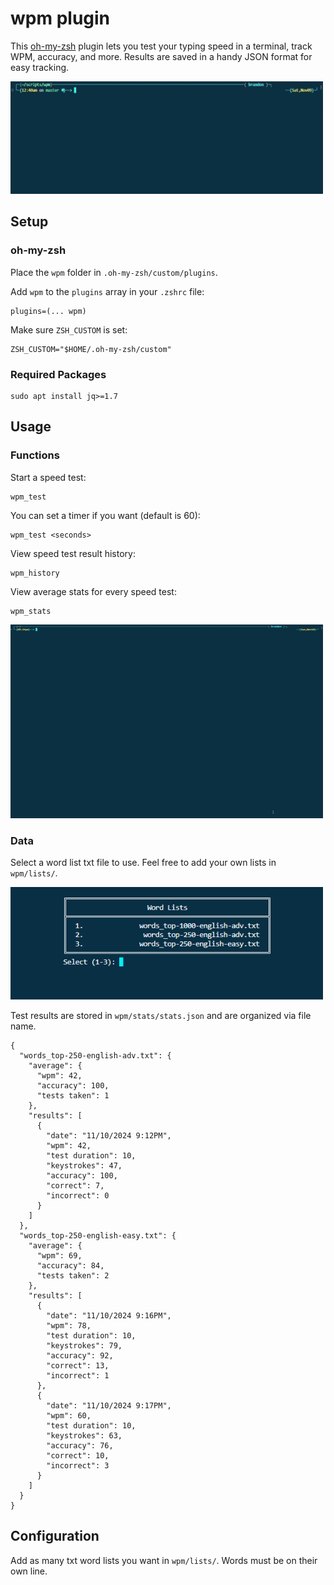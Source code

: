 # wpm plugin
This [oh-my-zsh](https://github.com/ohmyzsh/ohmyzsh) plugin lets you test your typing speed in a terminal, track WPM, accuracy, and more. Results are saved in a handy JSON format for easy tracking.

<img src="res/demo.gif" width="500" height="180">

## Setup

### oh-my-zsh
Place the `wpm` folder in `.oh-my-zsh/custom/plugins`.

Add `wpm` to the `plugins` array in your `.zshrc` file:
```
plugins=(... wpm)
```

Make sure `ZSH_CUSTOM` is set:
```
ZSH_CUSTOM="$HOME/.oh-my-zsh/custom"
```

### Required Packages
```
sudo apt install jq>=1.7
```

## Usage

### Functions
Start a speed test:
```
wpm_test
```
You can set a timer if you want (default is 60):
```
wpm_test <seconds>
```

View speed test result history:
```
wpm_history
```

View average stats for every speed test:
```
wpm_stats
```

<img src="res/demo2.gif" width="500" height="310">

### Data

Select a word list txt file to use. Feel free to add your own lists in `wpm/lists/`.

<img src="res/screenshot.png" width="500" height="180">

Test results are stored in `wpm/stats/stats.json` and are organized via file name.
```
{
  "words_top-250-english-adv.txt": {
    "average": {
      "wpm": 42,
      "accuracy": 100,
      "tests taken": 1
    },
    "results": [
      {
        "date": "11/10/2024 9:12PM",
        "wpm": 42,
        "test duration": 10,
        "keystrokes": 47,
        "accuracy": 100,
        "correct": 7,
        "incorrect": 0
      }
    ]
  },
  "words_top-250-english-easy.txt": {
    "average": {
      "wpm": 69,
      "accuracy": 84,
      "tests taken": 2
    },
    "results": [
      {
        "date": "11/10/2024 9:16PM",
        "wpm": 78,
        "test duration": 10,
        "keystrokes": 79,
        "accuracy": 92,
        "correct": 13,
        "incorrect": 1
      },
      {
        "date": "11/10/2024 9:17PM",
        "wpm": 60,
        "test duration": 10,
        "keystrokes": 63,
        "accuracy": 76,
        "correct": 10,
        "incorrect": 3
      }
    ]
  }
}
```
</details>

## Configuration
Add as many txt word lists you want in `wpm/lists/`. Words must be on their own line.
